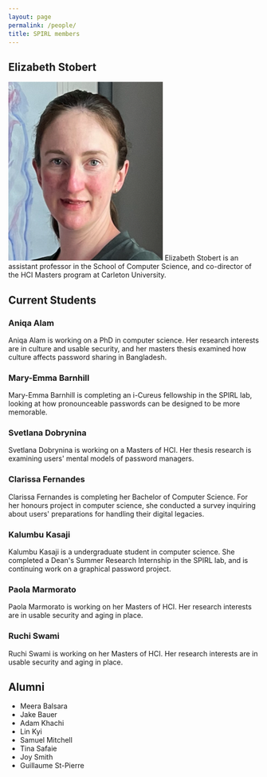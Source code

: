 ```yaml
---
layout: page
permalink: /people/
title: SPIRL members
---
```


## Elizabeth Stobert
![Elizabeth](/assets/img/elizabeth_headshot.png) Elizabeth Stobert is an assistant professor in the School of Computer Science, and co-director of the HCI Masters program at Carleton University. 


## Current Students

### Aniqa Alam
Aniqa Alam is working on a PhD in computer science. Her research interests are in culture and usable security, and her masters thesis examined how culture affects password sharing in Bangladesh.

### Mary-Emma Barnhill
Mary-Emma Barnhill is completing an i-Cureus fellowship in the SPIRL lab, looking at how pronounceable passwords can be designed to be more memorable.

### Svetlana Dobrynina
Svetlana Dobrynina is working on a Masters of HCI. Her thesis research is examining users' mental models of password managers.

### Clarissa Fernandes
Clarissa Fernandes is completing her Bachelor of Computer Science. For her honours project in computer science, she conducted a survey inquiring about users' preparations for handling their digital legacies.

### Kalumbu Kasaji
Kalumbu Kasaji is a undergraduate student in computer science. She completed a Dean's Summer Research Internship in the SPIRL lab, and is continuing work on a graphical password project.

### Paola Marmorato
Paola Marmorato is working on her Masters of HCI. Her research interests are in usable security and aging in place.

### Ruchi Swami
Ruchi Swami is working on her Masters of HCI. Her research interests are in usable security and aging in place.

## Alumni

* Meera Balsara
* Jake Bauer 
* Adam Khachi
* Lin Kyi
* Samuel Mitchell
* Tina Safaie
* Joy Smith
* Guillaume St-Pierre 


